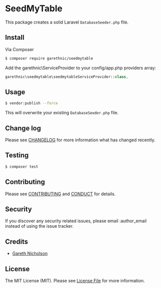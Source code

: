 # SeedMyTable

This package creates a solid Laravel `DatabaseSeeder.php` file.

## Install

Via Composer

``` bash
$ composer require garethnic/seedmytable
```

Add the garethnic\ServiceProvider to your config/app.php providers array:

``` php
garethnic\seedmytable\seedmytableServiceProvider::class,
```

## Usage

``` bash
$ vendor:publish --force
```

This will overwrite your existing `DatabaseSeeder.php` file.

## Change log

Please see [CHANGELOG](CHANGELOG.md) for more information what has changed recently.

## Testing

``` bash
$ composer test
```

## Contributing

Please see [CONTRIBUTING](CONTRIBUTING.md) and [CONDUCT](CONDUCT.md) for details.

## Security

If you discover any security related issues, please email :author_email instead of using the issue tracker.

## Credits

- [Gareth Nicholson][link-author]

## License

The MIT License (MIT). Please see [License File](LICENSE.md) for more information.

[link-packagist]: https://packagist.org/packages/garethnic/seedmytable
[link-downloads]: https://packagist.org/packages/garethnic/seedmytable
[link-author]: https://github.com/garethnic
